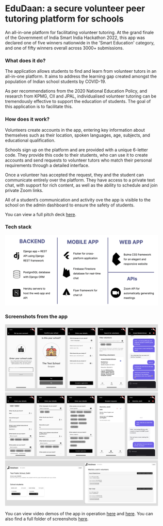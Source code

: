 # EduDaan: a secure volunteer peer tutoring platform for schools

An all-in-one platform for facilitating volunteer tutoring. At the grand finale of the Government of India Smart India Hackathon 2022, this app was declared one of five winners nationwide in the 'Smart Education' category, and one of fifty winners overall across 3000+ submissions.

### What does it do?
The application allows students to find and learn from volunteer tutors in an all-in-one platform. It aims to address the learning gap created amongst the population of Indian school students by COVID-19.

As per recommendations from the 2020 National Education Policy, and research from KPMG, CII and JPAL, individualised volunteer tutoring can be tremendously effective to support the education of students. The goal of this application is to facilitate this.

### How does it work?
Volunteers create accounts in the app, entering key information about themselves such as their location, spoken languages, age, subjects, and educational qualification. 

Schools sign up on the platform and are provided with a unique 6-letter code. They provide this code to their students, who can use it to create accounts and send requests to volunteer tutors who match their personal requirements through a detailed interface.

Once a volunteer has accepted the request, they and the student can communicate entirely over the platform. They have access to a private text chat, with support for rich content, as well as the ability to schedule and join private Zoom links.

All of a student’s communication and activity ove the app is visible to the school on the admin dashboard to ensure the safety of students. 

You can view a full pitch deck [here](./slide_deck_sih_2022.pdf).

### Tech stack
![An image describing the use of Python, Django, PostgreSQL, Heroku, Flutter, Firebase, Bulma, and the Zoom API](./figs/EduDaan_TechStack.png)

### Screenshots from the app
![screenshots depicting the student-facing mobile app](./figs/student_app_gallery.png) 
![screenshots depicting the volunteer tutor-facing mobile app](./figs/tutor_app_gallery.png) 
![screenshots depicting the school-facing web admin dashboard](./figs/web_app_screenshots.png)

You can view video demos of the app in operation [here](https://youtu.be/qmHgT-sOGIQ) and [here](https://youtu.be/5cQ7ElBzjz8). You can also find a full folder of screenshots [here](https://drive.google.com/drive/folders/13r1b8sHcZssZt7zCkjSxOoAn-bRYko8-?usp=sharing).